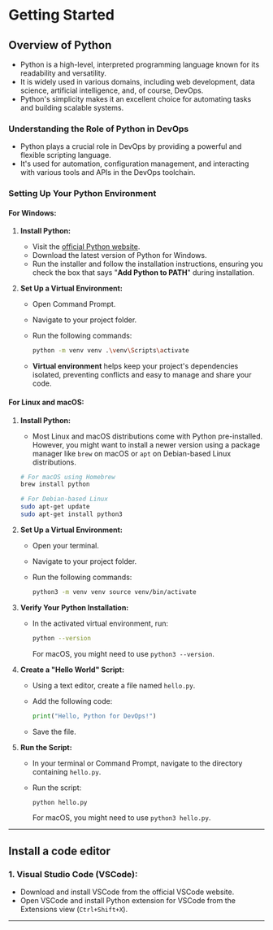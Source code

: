 # Getting Started

## Overview of Python

- Python is a high-level, interpreted programming language known for its readability and versatility.
- It is widely used in various domains, including web development, data science, artificial intelligence, and, of course, DevOps.
- Python's simplicity makes it an excellent choice for automating tasks and building scalable systems.

### Understanding the Role of Python in DevOps

- Python plays a crucial role in DevOps by providing a powerful and flexible scripting language.
- It's used for automation, configuration management, and interacting with various tools and APIs in the DevOps toolchain.

### Setting Up Your Python Environment

#### For Windows:

1.  **Install Python:**

    - Visit the [official Python website](https://www.python.org/).
    - Download the latest version of Python for Windows.
    - Run the installer and follow the installation instructions, ensuring you check the box that says "**Add Python to PATH**" during installation.

2.  **Set Up a Virtual Environment:**

    - Open Command Prompt.
    - Navigate to your project folder.
    - Run the following commands:

      ```bash
      python -m venv venv .\venv\Scripts\activate
      ```

    - **Virtual environment** helps keep your project's dependencies isolated, preventing conflicts and easy to manage and share your code.

#### For Linux and macOS:

1.  **Install Python:**

    - Most Linux and macOS distributions come with Python pre-installed. However, you might want to install a newer version using a package manager like `brew` on macOS or `apt` on Debian-based Linux distributions.

    ```bash
    # For macOS using Homebrew
    brew install python

    # For Debian-based Linux
    sudo apt-get update
    sudo apt-get install python3
    ```

2.  **Set Up a Virtual Environment:**

    - Open your terminal.
    - Navigate to your project folder.
    - Run the following commands:

      ```bash
      python3 -m venv venv source venv/bin/activate
      ```

3.  **Verify Your Python Installation:**

    - In the activated virtual environment, run:

      ```bash
      python --version
      ```

      For macOS, you might need to use `python3 --version`.

4.  **Create a "Hello World" Script:**

    - Using a text editor, create a file named `hello.py`.
    - Add the following code:

      ```python
      print("Hello, Python for DevOps!")
      ```

    - Save the file.

5.  **Run the Script:**

    - In your terminal or Command Prompt, navigate to the directory containing `hello.py`.
    - Run the script:

      ```bash
      python hello.py
      ```

      For macOS, you might need to use `python3 hello.py`.

---

## Install a code editor

### 1. **Visual Studio Code (VSCode):**

- Download and install VSCode from the official VSCode website.
- Open VSCode and install Python extension for VSCode from the Extensions view (`Ctrl+Shift+X`).

---
